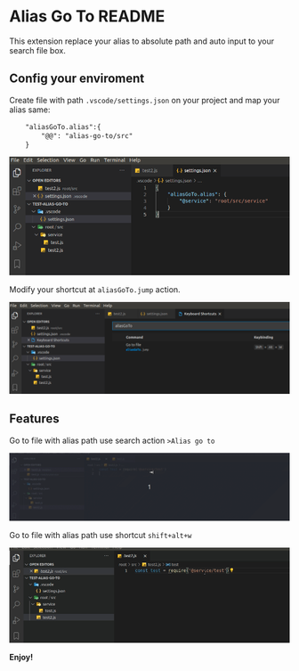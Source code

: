 # Alias Go To README

This extension replace your alias to absolute path and auto input to your search file box.

## Config your enviroment

Create file with path `.vscode/settings.json` on your project and map your alias same: 

```
    "aliasGoTo.alias":{
        "@@": "alias-go-to/src"
    }
```

![alt text](https://github.com/lcnghia95/alias-go-to/blob/master/images/setting.png "setting")


Modify your shortcut at `aliasGoTo.jump` action.

![alt text](https://github.com/lcnghia95/alias-go-to/blob/master/images/command.png "command")

## Features


Go to file with alias path use search action `>Alias go to`
 
![alt text](https://github.com/lcnghia95/alias-go-to/blob/master/images/jump2.gif "demo")


Go to file with alias path use shortcut `shift+alt+w`
 
![alt text](https://github.com/lcnghia95/alias-go-to/blob/master/images/jump.gif "demo")

**Enjoy!**
